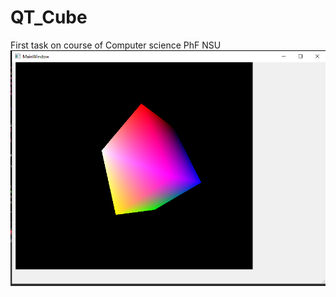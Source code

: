 # QT_Cube
First task on course of Computer science PhF NSU 
<img src="progscreen.PNG" alt="How it's look like">
